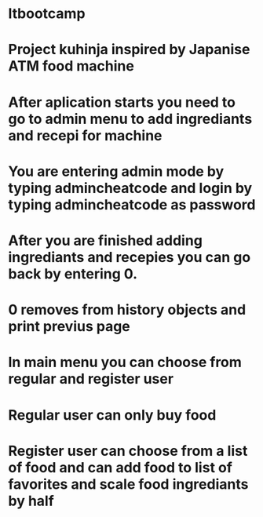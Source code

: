 # Itbootcamp
# Project kuhinja inspired by Japanise ATM food machine

# After aplication starts you need to go to admin menu to add ingrediants and recepi for machine 
# You are entering admin mode by typing admincheatcode and login by typing admincheatcode as password
# After you are finished adding ingrediants and recepies you can go back by entering 0.
# 0 removes from history objects and print previus page
# In main menu you can choose from regular and register user
# Regular user can only buy food 
# Register user can choose from a list of food and can add food to list of favorites and scale food ingrediants by half

